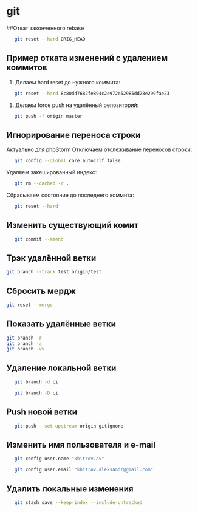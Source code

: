 # git
##Откат законченного rebase
```bash
   git reset --hard ORIG_HEAD
```

## Пример отката изменений с удалением коммитов
1. Делаем hard reset до нужного коммита:
```bash
   git reset --hard 8c80dd7682fe894c2e972e52985dd28e299fae23
```
1. Делаем force push на удалённый репозиторий:
```bash
   git push -f origin master
```
## Игнорирование переноса строки
Актуально для phpStorm
Отключаем отслеживание переносов строки:
```bash
   git config --global core.autocrlf false
```
Удаляем закешированный индекс:
```bash
   git rm --cached -r .
```
Сбрасываем состояние до последнего коммита:
```bash
   git reset --hard
```
## Изменить существующий комит
```bash
   git commit --amend
```
## Трэк удалённой ветки
```bash
git branch --track test origin/test
```
## Сбросить мердж
```bash
git reset --merge
```
## Показать удалённые ветки
```bash
git branch -r
git branch -a
git branch -vv
```
## Удаление локальной ветки
```bash
   git branch -d ci
```
```bash
   git branch -D ci
```
## Push новой ветки
```bash
   git push --set-upstream origin gitignore
```
## Изменить имя пользователя и e-mail
```bash
   git config user.name "khitrov.av"
```
```bash
   git config user.email "khitrov.aleksandr@gmail.com"
```
## Удалить локальные изменения
```bash
   git stash save --keep-index --include-untracked
```
